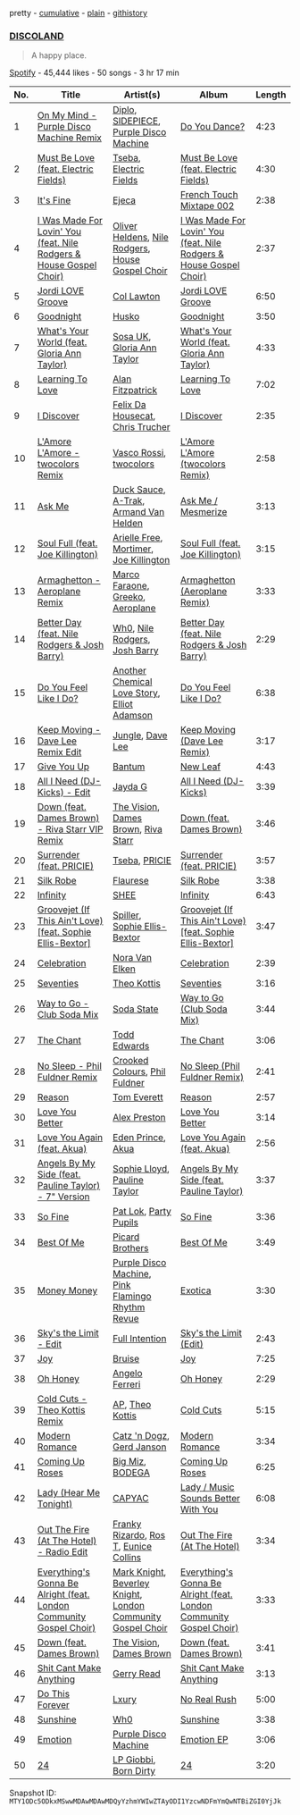 pretty - [cumulative](/playlists/cumulative/37i9dQZF1DX9ZAByPehUEa.md) - [plain](/playlists/plain/37i9dQZF1DX9ZAByPehUEa) - [githistory](https://github.githistory.xyz/mackorone/spotify-playlist-archive/blob/main/playlists/plain/37i9dQZF1DX9ZAByPehUEa)

### [DISCOLAND](https://open.spotify.com/playlist/37i9dQZF1DX9ZAByPehUEa)

> A happy place.

[Spotify](https://open.spotify.com/user/spotify) - 45,444 likes - 50 songs - 3 hr 17 min

| No. | Title | Artist(s) | Album | Length |
|---|---|---|---|---|
| 1 | [On My Mind \- Purple Disco Machine Remix](https://open.spotify.com/track/2jAaDaQ01dk74X4njfkXP3) | [Diplo](https://open.spotify.com/artist/5fMUXHkw8R8eOP2RNVYEZX), [SIDEPIECE](https://open.spotify.com/artist/5czbzNZZfWpyFgZyfT3Mkk), [Purple Disco Machine](https://open.spotify.com/artist/2WBJQGf1bT1kxuoqziH5g4) | [Do You Dance?](https://open.spotify.com/album/6Az907HDvldO5qxqVyysz0) | 4:23 |
| 2 | [Must Be Love \(feat\. Electric Fields\)](https://open.spotify.com/track/4sVKF8qaWjwt9WatIfXAHU) | [Tseba](https://open.spotify.com/artist/5GDVlpxmmh7VMNQMVpxRjf), [Electric Fields](https://open.spotify.com/artist/06SobozDGSP0TMCYgMW0M5) | [Must Be Love \(feat\. Electric Fields\)](https://open.spotify.com/album/1PR80skl33OD99DCwsZRlo) | 4:30 |
| 3 | [It's Fine](https://open.spotify.com/track/0xk0zUoVMMjcUDPC11Jr3H) | [Ejeca](https://open.spotify.com/artist/0tSC9Vot7WlR1MsLBqQ9HX) | [French Touch Mixtape 002](https://open.spotify.com/album/4ciBijVg4t41PtFJbT1NCi) | 2:38 |
| 4 | [I Was Made For Lovin' You \(feat\. Nile Rodgers & House Gospel Choir\)](https://open.spotify.com/track/2LxdNADWier3MKTei8FbOY) | [Oliver Heldens](https://open.spotify.com/artist/5nki7yRhxgM509M5ADlN1p), [Nile Rodgers](https://open.spotify.com/artist/3yDIp0kaq9EFKe07X1X2rz), [House Gospel Choir](https://open.spotify.com/artist/1ilcpQQeF5mmvfO682aDgJ) | [I Was Made For Lovin' You \(feat\. Nile Rodgers & House Gospel Choir\)](https://open.spotify.com/album/7rE2qU0GsiIiNd4VPupV3B) | 2:37 |
| 5 | [Jordi LOVE Groove](https://open.spotify.com/track/4DaOSBi7wXkcZ0giMXpJub) | [Col Lawton](https://open.spotify.com/artist/1KoBr4hgTMG3lPR353sNqm) | [Jordi LOVE Groove](https://open.spotify.com/album/1idKw56efBGaRW7ukdXQgS) | 6:50 |
| 6 | [Goodnight](https://open.spotify.com/track/6meRSRdVv5HcIhS3YNpi2S) | [Husko](https://open.spotify.com/artist/5n0AvUDa25XR3AYRvocSaT) | [Goodnight](https://open.spotify.com/album/2HiCO9dQGz0zjzLn9vNajB) | 3:50 |
| 7 | [What's Your World \(feat\. Gloria Ann Taylor\)](https://open.spotify.com/track/7ir78RK7dikfhptUV0S6kC) | [Sosa UK](https://open.spotify.com/artist/3JlN0MeWVJq0vjvsvWCRZ5), [Gloria Ann Taylor](https://open.spotify.com/artist/1xpBuU9oUPQIYw2bP0XOu8) | [What's Your World \(feat\. Gloria Ann Taylor\)](https://open.spotify.com/album/0B1JIgirhhCL0onK0olkc0) | 4:33 |
| 8 | [Learning To Love](https://open.spotify.com/track/4IiakISa3gtCEJsBnQ6cep) | [Alan Fitzpatrick](https://open.spotify.com/artist/40JyDxGqtYSowWYT2jaive) | [Learning To Love](https://open.spotify.com/album/4AoKxSM4zSbhZxeaEKsM9H) | 7:02 |
| 9 | [I Discover](https://open.spotify.com/track/74oBQ9l3m1Q32dAtQ4zrlb) | [Felix Da Housecat](https://open.spotify.com/artist/4rC8J4M4aOqsQSCP4yoyJI), [Chris Trucher](https://open.spotify.com/artist/5qtuQoZI8KbbCx3hD0MQ5D) | [I Discover](https://open.spotify.com/album/5IxqMn18v2DltVwchiRPpO) | 2:35 |
| 10 | [L'Amore L'Amore \- twocolors Remix](https://open.spotify.com/track/68SdHRt8OdPCskCANCL6TD) | [Vasco Rossi](https://open.spotify.com/artist/5l4nhyz8876RhgE2d18h65), [twocolors](https://open.spotify.com/artist/7ACEUD7UsmmXrnj4OLt8f9) | [L'Amore L'Amore \(twocolors Remix\)](https://open.spotify.com/album/7LDS311IOBt6mGKjEt6InG) | 2:58 |
| 11 | [Ask Me](https://open.spotify.com/track/05QGJav2nGJ9qdQ3vG9A9t) | [Duck Sauce](https://open.spotify.com/artist/0q8J3Yj810t5cpAYEJ7gxt), [A\-Trak](https://open.spotify.com/artist/3TaUSUXn41GixL7zbvrIDt), [Armand Van Helden](https://open.spotify.com/artist/3cQA9WH8liZfeja1DxcDYE) | [Ask Me / Mesmerize](https://open.spotify.com/album/01n0HtCtQh4ogK1d8hmrws) | 3:13 |
| 12 | [Soul Full \(feat\. Joe Killington\)](https://open.spotify.com/track/4o8bcX3KzqCI09Xf4a37mJ) | [Arielle Free](https://open.spotify.com/artist/3hHvAP73aCKQMbcn2SQZ9d), [Mortimer](https://open.spotify.com/artist/7yJpTTkTOkN7pvn39nga98), [Joe Killington](https://open.spotify.com/artist/0QvtEuDIDAsKpfuOe2a237) | [Soul Full \(feat\. Joe Killington\)](https://open.spotify.com/album/0U7GxQHdZQB0nWrrWEOIEX) | 3:15 |
| 13 | [Armaghetton \- Aeroplane Remix](https://open.spotify.com/track/7K0NRDpluahVsxekmJ3ufu) | [Marco Faraone](https://open.spotify.com/artist/00IUMN7pWAU2jYWcdOt5c3), [Greeko](https://open.spotify.com/artist/2G60xU64nhrlgfBPxIE8JH), [Aeroplane](https://open.spotify.com/artist/31CtLHmSL7Oa7TPU9YyBEu) | [Armaghetton \(Aeroplane Remix\)](https://open.spotify.com/album/1es3fJXc54eFu7uUZkSsrh) | 3:33 |
| 14 | [Better Day \(feat\. Nile Rodgers & Josh Barry\)](https://open.spotify.com/track/3PdLMTut7spFf9leWqBrjK) | [Wh0](https://open.spotify.com/artist/132Hhe61bhvXtkygENHZHA), [Nile Rodgers](https://open.spotify.com/artist/3yDIp0kaq9EFKe07X1X2rz), [Josh Barry](https://open.spotify.com/artist/6oruQTIjrgFYzOSKhp7Kt6) | [Better Day \(feat\. Nile Rodgers & Josh Barry\)](https://open.spotify.com/album/67B57RL961NRFHyce5dYEK) | 2:29 |
| 15 | [Do You Feel Like I Do?](https://open.spotify.com/track/2xdstbWVKz1Q2XGiNLebuu) | [Another Chemical Love Story](https://open.spotify.com/artist/7Kgt7Exe4T5w9HEoy3Zeqv), [Elliot Adamson](https://open.spotify.com/artist/5JCyLOcEZsUiTLCUqqcIFz) | [Do You Feel Like I Do?](https://open.spotify.com/album/40HDOYAv6PM1ZCzHhUsbVH) | 6:38 |
| 16 | [Keep Moving \- Dave Lee Remix Edit](https://open.spotify.com/track/4c9pnJQleIARuEP6aKQZfy) | [Jungle](https://open.spotify.com/artist/59oA5WbbQvomJz2BuRG071), [Dave Lee](https://open.spotify.com/artist/5cWh5zsmOIFhuPL0Ay1e7f) | [Keep Moving \(Dave Lee Remix\)](https://open.spotify.com/album/6n3JSbR3ONbiGvh9Rb9DiP) | 3:17 |
| 17 | [Give You Up](https://open.spotify.com/track/54mgp55eYtG2n1rClelVwy) | [Bantum](https://open.spotify.com/artist/3PcfymOgMHBSp3T5YvSDiS) | [New Leaf](https://open.spotify.com/album/1pFGvzLqXa50s6svabO6Wv) | 4:43 |
| 18 | [All I Need \(DJ\-Kicks\) \- Edit](https://open.spotify.com/track/52t3lx38kiruAIGY2gISfc) | [Jayda G](https://open.spotify.com/artist/3NKVm2Jedcf6ibJr6pMUVx) | [All I Need \(DJ\-Kicks\)](https://open.spotify.com/album/538fzgi7SpX9LWVFwR0bIw) | 3:39 |
| 19 | [Down \(feat\. Dames Brown\) \- Riva Starr VIP Remix](https://open.spotify.com/track/1dE1UZLhNglkZ9JnBckA1H) | [The Vision](https://open.spotify.com/artist/33nwA09TKiO0nWmUrI3E1I), [Dames Brown](https://open.spotify.com/artist/7Hgnu346InP2IcZoMGGT8B), [Riva Starr](https://open.spotify.com/artist/1TRFAJu3Cw64APToZaGk9D) | [Down \(feat\. Dames Brown\)](https://open.spotify.com/album/4rjcBy4JLW0c8275fm3rb8) | 3:46 |
| 20 | [Surrender \(feat\. PRICIE\)](https://open.spotify.com/track/6seDjSbkqKkOUsHjhhHMJw) | [Tseba](https://open.spotify.com/artist/5GDVlpxmmh7VMNQMVpxRjf), [PRICIE](https://open.spotify.com/artist/74qq2TFVWRaySx8MVjKelJ) | [Surrender \(feat\. PRICIE\)](https://open.spotify.com/album/37hBfo5a5MO72OgX37K3KC) | 3:57 |
| 21 | [Silk Robe](https://open.spotify.com/track/1PLWMDuWR3gfsuBGMRUgY8) | [Flaurese](https://open.spotify.com/artist/2ZZtx5Nl2hf5rjM2q9XE06) | [Silk Robe](https://open.spotify.com/album/2cREL8DhgMw5f2VYC1I1Qv) | 3:38 |
| 22 | [Infinity](https://open.spotify.com/track/1pfhurHQnm3xRFYjiNUIWK) | [SHEE](https://open.spotify.com/artist/1jrRLqDsOOKIagQXYPq2Iv) | [Infinity](https://open.spotify.com/album/6fK2iNnPSjak23iOthPngs) | 6:43 |
| 23 | [Groovejet \(If This Ain't Love\) \[feat\. Sophie Ellis\-Bextor\]](https://open.spotify.com/track/5ydeCNaWDmFbu4zl0roPAH) | [Spiller](https://open.spotify.com/artist/4bmymFwDu9zLCiTRUmrewb), [Sophie Ellis\-Bextor](https://open.spotify.com/artist/2cBh5lVMg222FFuRU7EfDE) | [Groovejet \(If This Ain't Love\) \[feat\. Sophie Ellis\-Bextor\]](https://open.spotify.com/album/20Q3pGpYiyicF32x5L8ppH) | 3:47 |
| 24 | [Celebration](https://open.spotify.com/track/5aFK3KNMaCkMKJWeU78xB4) | [Nora Van Elken](https://open.spotify.com/artist/04m3oUGzjO3EJTQidFzTgM) | [Celebration](https://open.spotify.com/album/69TDYss3NTUG1MlHq1AkvK) | 2:39 |
| 25 | [Seventies](https://open.spotify.com/track/0HFUOO7GkVBUCYz1u2IcBM) | [Theo Kottis](https://open.spotify.com/artist/3qEwwb8O7MSkGRohGYEzkO) | [Seventies](https://open.spotify.com/album/6snRQ9zw7mrK0l0vPyY8EJ) | 3:16 |
| 26 | [Way to Go \- Club Soda Mix](https://open.spotify.com/track/2kXcKyonAMXWjW0iWTnm2P) | [Soda State](https://open.spotify.com/artist/7kGtb0FtMVu0YfEFwLjTBH) | [Way to Go \(Club Soda Mix\)](https://open.spotify.com/album/7F8R0maiBdTe0Ey5qkqZet) | 3:44 |
| 27 | [The Chant](https://open.spotify.com/track/7FuOr01j61l7nBgENXfOIX) | [Todd Edwards](https://open.spotify.com/artist/6MFopqejpmTUUZlcRmGzgg) | [The Chant](https://open.spotify.com/album/1GpeWllT96Qv0UHDSz8tRb) | 3:06 |
| 28 | [No Sleep \- Phil Fuldner Remix](https://open.spotify.com/track/5g6Db0O5uWprvfGDre19HC) | [Crooked Colours](https://open.spotify.com/artist/0aA1GTrIMutjIh4GlPPUVN), [Phil Fuldner](https://open.spotify.com/artist/1DKPQBaKEzmQzWG1GwJoXT) | [No Sleep \(Phil Fuldner Remix\)](https://open.spotify.com/album/4SOBmq7SrSy0dA5KWFXmo1) | 2:41 |
| 29 | [Reason](https://open.spotify.com/track/37EKnLlRqJcb8XMgYaAbCL) | [Tom Everett](https://open.spotify.com/artist/3cqEzT9Vye9tH2wlY2pAZK) | [Reason](https://open.spotify.com/album/6LRy6sA127XQ8Y25aG1mUF) | 2:57 |
| 30 | [Love You Better](https://open.spotify.com/track/1TvazP1ZwXFtJnkO3FcGsD) | [Alex Preston](https://open.spotify.com/artist/0f8HuVIxsHG6bnEZsz0RuD) | [Love You Better](https://open.spotify.com/album/38ra4cHiMOZQRLZQrrTFp1) | 3:14 |
| 31 | [Love You Again \(feat\. Akua\)](https://open.spotify.com/track/6DB1uu3VcQqV6rae4lWze8) | [Eden Prince](https://open.spotify.com/artist/31Eea8xaK1xAMyJy2iWE0z), [Akua](https://open.spotify.com/artist/3Y4VaqWeDWuLEHqB0s4Vmi) | [Love You Again \(feat\. Akua\)](https://open.spotify.com/album/5F3slII7s40r8LCAplnBm8) | 2:56 |
| 32 | [Angels By My Side \(feat\. Pauline Taylor\) \- 7" Version](https://open.spotify.com/track/4Sjb4zaYIzn254xG2lC1Y9) | [Sophie Lloyd](https://open.spotify.com/artist/6llIdnUsCdswsO6nExQIEF), [Pauline Taylor](https://open.spotify.com/artist/1OBxd0sOELyeO2h9JBKZA1) | [Angels By My Side \(feat\. Pauline Taylor\)](https://open.spotify.com/album/3AxIohtIZVMGMNVoqrl2O3) | 3:37 |
| 33 | [So Fine](https://open.spotify.com/track/14qkKbAfG7tYYrgtlZXZFr) | [Pat Lok](https://open.spotify.com/artist/3ZPRZDAAuBrvx1tsIjeFxh), [Party Pupils](https://open.spotify.com/artist/4F61H4lx1js4wtWfb2Rfnt) | [So Fine](https://open.spotify.com/album/7tcQHmLF5xdqM93umRMdt5) | 3:36 |
| 34 | [Best Of Me](https://open.spotify.com/track/6GkSwWTuOF8awxEtVaBvVt) | [Picard Brothers](https://open.spotify.com/artist/1bATQwgDSJlmYJ4obvTFmN) | [Best Of Me](https://open.spotify.com/album/0jKRFNGHFQujXgmZ7G3n8c) | 3:49 |
| 35 | [Money Money](https://open.spotify.com/track/6G5FowwtZDxaRO5jf3l9rV) | [Purple Disco Machine](https://open.spotify.com/artist/2WBJQGf1bT1kxuoqziH5g4), [Pink Flamingo Rhythm Revue](https://open.spotify.com/artist/6Mm5YKoIXU6lHig5U82KFp) | [Exotica](https://open.spotify.com/album/1gQVJuNTz3pu93tO8EM4Yr) | 3:30 |
| 36 | [Sky's the Limit \- Edit](https://open.spotify.com/track/1CXE6v4j5TkObA01MtchbP) | [Full Intention](https://open.spotify.com/artist/1tayOcNuoYWnrXeuh1HhXB) | [Sky's the Limit \(Edit\)](https://open.spotify.com/album/5pQwvmqU1IU8VdvqBGuSl1) | 2:43 |
| 37 | [Joy](https://open.spotify.com/track/4xZiMHRjnkQJM71MJ8qHlx) | [Bruise](https://open.spotify.com/artist/1cn4kgfW0aPv3te9YeT54s) | [Joy](https://open.spotify.com/album/1QulXWElcwft8HTaHigmtS) | 7:25 |
| 38 | [Oh Honey](https://open.spotify.com/track/5lS06mMFuIAalSIrp8cYZW) | [Angelo Ferreri](https://open.spotify.com/artist/3tT2XX9qEVivLCYGoqkRkZ) | [Oh Honey](https://open.spotify.com/album/1ByX0IB5VnERqw5g5LDkOC) | 2:29 |
| 39 | [Cold Cuts \- Theo Kottis Remix](https://open.spotify.com/track/2jC2AMwu3YeyQpPuC2BhC5) | [AP](https://open.spotify.com/artist/71zi5yfTB8iaatcC2C02N9), [Theo Kottis](https://open.spotify.com/artist/3qEwwb8O7MSkGRohGYEzkO) | [Cold Cuts](https://open.spotify.com/album/2IE71GCM5q12i5uhFyWGXt) | 5:15 |
| 40 | [Modern Romance](https://open.spotify.com/track/4CL7IheP2ryGEcMVOoAOUZ) | [Catz 'n Dogz](https://open.spotify.com/artist/5tYqFEuFELxnJZgGmmsfSh), [Gerd Janson](https://open.spotify.com/artist/4jLpm91Tyk2TRgv43bMfZO) | [Modern Romance](https://open.spotify.com/album/5JPxDmfJuWSErtOyRTeYuz) | 3:34 |
| 41 | [Coming Up Roses](https://open.spotify.com/track/7EBehs3qQjeG9hZerhpNtz) | [Big Miz](https://open.spotify.com/artist/16bJAXH14R42AnpN0FtaQo), [BODEGA](https://open.spotify.com/artist/0WuGdzlwSCdaJyFHOTwaVN) | [Coming Up Roses](https://open.spotify.com/album/4kNmVBJ5VFP0ZXifQn1vfq) | 6:25 |
| 42 | [Lady \(Hear Me Tonight\)](https://open.spotify.com/track/2lM5HZRi3mlxbFnmQ2oDXe) | [CAPYAC](https://open.spotify.com/artist/5QP5fl1l4e9NmKmkMUOTF5) | [Lady / Music Sounds Better With You](https://open.spotify.com/album/30sqXAoM99GhQik4QC7kpN) | 6:08 |
| 43 | [Out The Fire \(At The Hotel\) \- Radio Edit](https://open.spotify.com/track/1xZOYV0Z6i7z0nAnyL1zmT) | [Franky Rizardo](https://open.spotify.com/artist/2UgphhGSlC9QWgaZWUOCkl), [Ros T](https://open.spotify.com/artist/4sG0aI4xrubRmrdWBIn4RO), [Eunice Collins](https://open.spotify.com/artist/0gr9XCDIeAGLE77V58XLyN) | [Out The Fire \(At The Hotel\)](https://open.spotify.com/album/7n456SX833Pv7NyjcZoLis) | 3:34 |
| 44 | [Everything's Gonna Be Alright \(feat\. London Community Gospel Choir\)](https://open.spotify.com/track/6e9zuRnA4Vsg3PO6I1CMte) | [Mark Knight](https://open.spotify.com/artist/3h11MHQeCrcsUgRRijI1zL), [Beverley Knight](https://open.spotify.com/artist/30AzZL0valZQ62OIQiFWvk), [London Community Gospel Choir](https://open.spotify.com/artist/5DhdFUvQCHgY2F9mVL8uoz) | [Everything's Gonna Be Alright \(feat\. London Community Gospel Choir\)](https://open.spotify.com/album/5MX5rserGlqMOcu0WDisiI) | 3:33 |
| 45 | [Down \(feat\. Dames Brown\)](https://open.spotify.com/track/6h3avy8rzwJsYTzGe2c02M) | [The Vision](https://open.spotify.com/artist/33nwA09TKiO0nWmUrI3E1I), [Dames Brown](https://open.spotify.com/artist/7Hgnu346InP2IcZoMGGT8B) | [Down \(feat\. Dames Brown\)](https://open.spotify.com/album/4rjcBy4JLW0c8275fm3rb8) | 3:41 |
| 46 | [Shit Cant Make Anything](https://open.spotify.com/track/39XdVtrOfiXIMqZ9YMJYLO) | [Gerry Read](https://open.spotify.com/artist/5FIfw6s4iYUFu6tA3iIIOQ) | [Shit Cant Make Anything](https://open.spotify.com/album/52PiRAX8jw2CtkaEJSLZJr) | 3:13 |
| 47 | [Do This Forever](https://open.spotify.com/track/7rGxWoUyNno5ztljshnN7o) | [Lxury](https://open.spotify.com/artist/65A90NWrD8qdbNtsRgVXdf) | [No Real Rush](https://open.spotify.com/album/2EeO0sxqQL2YKbgyTPrNWR) | 5:00 |
| 48 | [Sunshine](https://open.spotify.com/track/08hSsSeBxyyri4j8cQxXm4) | [Wh0](https://open.spotify.com/artist/132Hhe61bhvXtkygENHZHA) | [Sunshine](https://open.spotify.com/album/76bUUVdpVkQIrJif3PQYx2) | 3:38 |
| 49 | [Emotion](https://open.spotify.com/track/4N79k6RD0LVpOVI5FZWk4p) | [Purple Disco Machine](https://open.spotify.com/artist/2WBJQGf1bT1kxuoqziH5g4) | [Emotion EP](https://open.spotify.com/album/3OWpB3ypCxvkWIHqyKMkTg) | 3:06 |
| 50 | [24](https://open.spotify.com/track/1pvvg93oaSTKKCUzeEWYwo) | [LP Giobbi](https://open.spotify.com/artist/3oKnyRhYWzNsTiss5n4Z1J), [Born Dirty](https://open.spotify.com/artist/0qM78DOdgnNPpq2CpTNgU5) | [24](https://open.spotify.com/album/7pkYBo20zBpRzfyTqBkzhM) | 3:20 |

Snapshot ID: `MTY1ODc5ODkxMSwwMDAwMDAwMDQyYzhmYWIwZTAyODI1YzcwNDFmYmQwNTBiZGI0YjJk`
